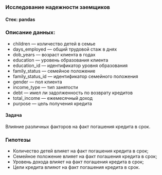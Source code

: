 ### Исследование надежности заемщиков

#### Стек: pandas

### Описание данных:

 - children — количество детей в семье
 - days_employed — общий трудовой стаж в днях
 - dob_years — возраст клиента в годах
 - education — уровень образования клиента
 - education_id — идентификатор уровня образования
 - family_status — семейное положение
 - family_status_id — идентификатор семейного положения
 - gender — пол клиента
 - income_type — тип занятости
 - debt — имел ли задолженность по возврату кредитов
 - total_income — ежемесячный доход
 - purpose — цель получения кредита

#### Задача

Влияние различных факторов на факт погашения кредита в срок.

### Гипотезы

 - Количество детей влияет на факт погашения кредита в срок;
 - Семейное положение влияет на факт погашения кредита в срок;
 - Уровень дохода влияет на факт погашения кредита в срок;
 - Цели кредита влияют на факт погашения кредита в срок.

